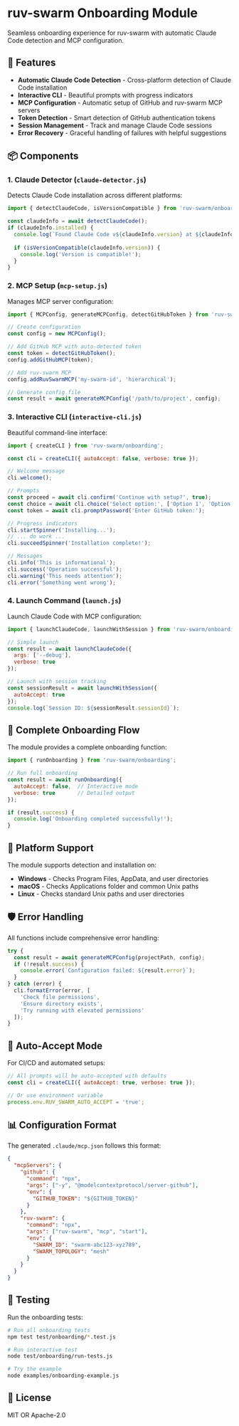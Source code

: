 # ruv-swarm Onboarding Module

Seamless onboarding experience for ruv-swarm with automatic Claude Code detection and MCP configuration.

## 🚀 Features

- **Automatic Claude Code Detection** - Cross-platform detection of Claude Code installation
- **Interactive CLI** - Beautiful prompts with progress indicators
- **MCP Configuration** - Automatic setup of GitHub and ruv-swarm MCP servers
- **Token Detection** - Smart detection of GitHub authentication tokens
- **Session Management** - Track and manage Claude Code sessions
- **Error Recovery** - Graceful handling of failures with helpful suggestions

## 📦 Components

### 1. Claude Detector (`claude-detector.js`)

Detects Claude Code installation across different platforms:

```javascript
import { detectClaudeCode, isVersionCompatible } from 'ruv-swarm/onboarding';

const claudeInfo = await detectClaudeCode();
if (claudeInfo.installed) {
  console.log(`Found Claude Code v${claudeInfo.version} at ${claudeInfo.path}`);
  
  if (isVersionCompatible(claudeInfo.version)) {
    console.log('Version is compatible!');
  }
}
```

### 2. MCP Setup (`mcp-setup.js`)

Manages MCP server configuration:

```javascript
import { MCPConfig, generateMCPConfig, detectGitHubToken } from 'ruv-swarm/onboarding';

// Create configuration
const config = new MCPConfig();

// Add GitHub MCP with auto-detected token
const token = detectGitHubToken();
config.addGitHubMCP(token);

// Add ruv-swarm MCP
config.addRuvSwarmMCP('my-swarm-id', 'hierarchical');

// Generate config file
const result = await generateMCPConfig('/path/to/project', config);
```

### 3. Interactive CLI (`interactive-cli.js`)

Beautiful command-line interface:

```javascript
import { createCLI } from 'ruv-swarm/onboarding';

const cli = createCLI({ autoAccept: false, verbose: true });

// Welcome message
cli.welcome();

// Prompts
const proceed = await cli.confirm('Continue with setup?', true);
const choice = await cli.choice('Select option:', ['Option 1', 'Option 2']);
const token = await cli.promptPassword('Enter GitHub token:');

// Progress indicators
cli.startSpinner('Installing...');
// ... do work ...
cli.succeedSpinner('Installation complete!');

// Messages
cli.info('This is informational');
cli.success('Operation successful');
cli.warning('This needs attention');
cli.error('Something went wrong');
```

### 4. Launch Command (`launch.js`)

Launch Claude Code with MCP configuration:

```javascript
import { launchClaudeCode, launchWithSession } from 'ruv-swarm/onboarding';

// Simple launch
const result = await launchClaudeCode({
  args: ['--debug'],
  verbose: true
});

// Launch with session tracking
const sessionResult = await launchWithSession({
  autoAccept: true
});
console.log(`Session ID: ${sessionResult.sessionId}`);
```

## 🎯 Complete Onboarding Flow

The module provides a complete onboarding function:

```javascript
import { runOnboarding } from 'ruv-swarm/onboarding';

// Run full onboarding
const result = await runOnboarding({
  autoAccept: false,  // Interactive mode
  verbose: true       // Detailed output
});

if (result.success) {
  console.log('Onboarding completed successfully!');
}
```

## 🔧 Platform Support

The module supports detection and installation on:

- **Windows** - Checks Program Files, AppData, and user directories
- **macOS** - Checks Applications folder and common Unix paths
- **Linux** - Checks standard Unix paths and user directories

## 🛡️ Error Handling

All functions include comprehensive error handling:

```javascript
try {
  const result = await generateMCPConfig(projectPath, config);
  if (!result.success) {
    console.error(`Configuration failed: ${result.error}`);
  }
} catch (error) {
  cli.formatError(error, [
    'Check file permissions',
    'Ensure directory exists',
    'Try running with elevated permissions'
  ]);
}
```

## 🚦 Auto-Accept Mode

For CI/CD and automated setups:

```javascript
// All prompts will be auto-accepted with defaults
const cli = createCLI({ autoAccept: true, verbose: true });

// Or use environment variable
process.env.RUV_SWARM_AUTO_ACCEPT = 'true';
```

## 📊 Configuration Format

The generated `.claude/mcp.json` follows this format:

```json
{
  "mcpServers": {
    "github": {
      "command": "npx",
      "args": ["-y", "@modelcontextprotocol/server-github"],
      "env": {
        "GITHUB_TOKEN": "${GITHUB_TOKEN}"
      }
    },
    "ruv-swarm": {
      "command": "npx",
      "args": ["ruv-swarm", "mcp", "start"],
      "env": {
        "SWARM_ID": "swarm-abc123-xyz789",
        "SWARM_TOPOLOGY": "mesh"
      }
    }
  }
}
```

## 🧪 Testing

Run the onboarding tests:

```bash
# Run all onboarding tests
npm test test/onboarding/*.test.js

# Run interactive test
node test/onboarding/run-tests.js

# Try the example
node examples/onboarding-example.js
```

## 📝 License

MIT OR Apache-2.0